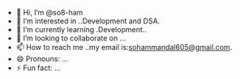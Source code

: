 - 👋 Hi, I’m @so8-ham
- 👀 I’m interested in ..Development and DSA.
- 🌱 I’m currently learning .Development..
- 💞️ I’m looking to collaborate on ...
- 📫 How to reach me ..my email is:sohammandal605@gmail.com.
- 😄 Pronouns: ...
- ⚡ Fun fact: ...

<!---
so8-ham/so8-ham is a ✨ special ✨ repository because its `README.md` (this file) appears on your GitHub profile.
You can click the Preview link to take a look at your changes.
--->
